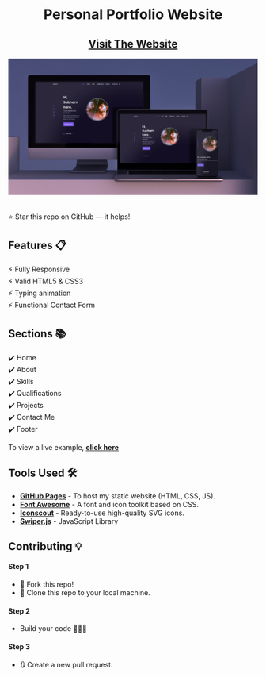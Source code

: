 <div align="center">

<h1>Personal Portfolio Website </h1>

<h2>
  <a href="https://subham-maity.github.io/subham/">Visit The Website</a>
</h2>

<div align="center">
  <a href="https://subham-maity.github.io/subham/">
    <img alt="Mockup" src="https://github.com/Subham-Maity/subham/blob/master/markdown%20Images(ignore)/subham.jpg?raw=true" />
  </a>
</div>

<br/>


</div>

⭐ Star this repo on GitHub — it helps!

## Features 📋

⚡️ Fully Responsive\
⚡️ Valid HTML5 & CSS3\
⚡️ Typing animation\
⚡️ Functional Contact Form

## Sections 📚

✔️ Home\
✔️ About\
✔️ Skills \
✔️ Qualifications \
✔️ Projects\
✔️ Contact Me\
✔️ Footer

To view a live example, **[click here](https://subham-maity.github.io/subham/)**

## Tools Used 🛠️

- [**GitHub Pages**](https://docs.github.com/en/pages) - To host my static website (HTML, CSS, JS).
- [**Font Awesome**](https://fontawesome.com/) - A font and icon toolkit based on CSS.
- [**Iconscout**](https://iconscout.com/unicons) - Ready-to-use high-quality SVG icons.
- [**Swiper.js**](https://swiperjs.com/) - JavaScript Library

## Contributing 💡

#### Step 1

- 🍴 Fork this repo!
- 👯 Clone this repo to your local machine.

#### Step 2

- Build your code 🔨🔨🔨

#### Step 3

- 🔃 Create a new pull request.
